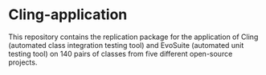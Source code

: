 # Cling-application
This repository contains the replication package for the application of Cling (automated class integration testing tool) and EvoSuite (automated unit testing tool) on 140 pairs of classes from five different open-source projects.
